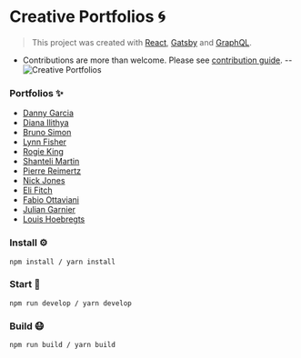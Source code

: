 # Creative Portfolios 🌀
> This project was created with [React](https://reactjs.org/), [Gatsby](https://www.gatsbyjs.org/) and [GraphQL](https://graphql.org/).
- Contributions are more than welcome. Please see [contribution guide](contributing.md).
--
![Creative Portfolios](static/cp-screenshot-2.png)

### Portfolios ✨
- [Danny Garcia](https://danny-garcia.com/)
- [Diana Ilithya](https://www.ilithya.rocks/)
- [Bruno Simon](https://bruno-simon.com/)
- [Lynn Fisher](https://lynnandtonic.com/)
- [Rogie King](https://rog.ie/)
- [Shanteli Martin](https://shantellmartin.art/)
- [Pierre Reimertz](https://www.reimertz.co/)
- [Nick Jones](http://www.narrowdesign.com/)
- [Eli Fitch](http://eli.wtf/)
- [Fabio Ottaviani](http://www.supah.it/)
- [Julian Garnier](https://juliangarnier.com/)
- [Louis Hoebregts](https://mamboleoo.be/)

### Install ⚙️
```
npm install / yarn install
```

### Start 🏃

```
npm run develop / yarn develop
```

### Build 😷

```
npm run build / yarn build
```
